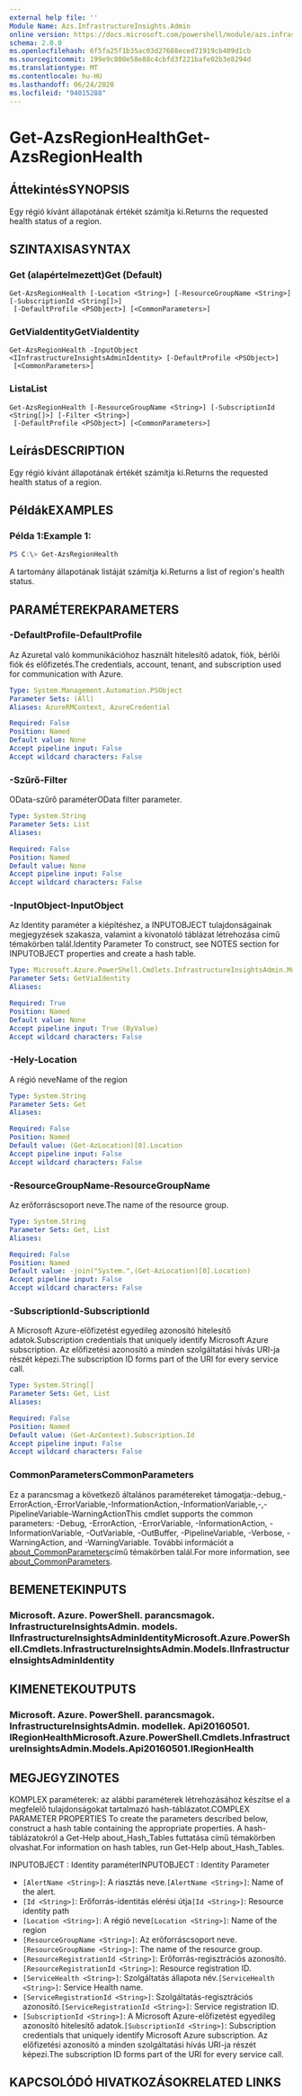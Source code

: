 ```yaml
---
external help file: ''
Module Name: Azs.InfrastructureInsights.Admin
online version: https://docs.microsoft.com/powershell/module/azs.infrastructureinsights.admin/get-azsregionhealth
schema: 2.0.0
ms.openlocfilehash: 6f5fa25f1b35ac03d27688eced71919cb409d1cb
ms.sourcegitcommit: 199e9c800e58e88c4cbfd3f221bafe02b3e8294d
ms.translationtype: MT
ms.contentlocale: hu-HU
ms.lasthandoff: 06/24/2020
ms.locfileid: "94015288"
---
```

# <span data-ttu-id="6ab65-101">Get-AzsRegionHealth</span><span class="sxs-lookup"><span data-stu-id="6ab65-101">Get-AzsRegionHealth</span></span>

## <span data-ttu-id="6ab65-102">Áttekintés</span><span class="sxs-lookup"><span data-stu-id="6ab65-102">SYNOPSIS</span></span>
<span data-ttu-id="6ab65-103">Egy régió kívánt állapotának értékét számítja ki.</span><span class="sxs-lookup"><span data-stu-id="6ab65-103">Returns the requested health status of a region.</span></span>

## <span data-ttu-id="6ab65-104">SZINTAXISA</span><span class="sxs-lookup"><span data-stu-id="6ab65-104">SYNTAX</span></span>

### <span data-ttu-id="6ab65-105">Get (alapértelmezett)</span><span class="sxs-lookup"><span data-stu-id="6ab65-105">Get (Default)</span></span>
```
Get-AzsRegionHealth [-Location <String>] [-ResourceGroupName <String>] [-SubscriptionId <String[]>]
 [-DefaultProfile <PSObject>] [<CommonParameters>]
```

### <span data-ttu-id="6ab65-106">GetViaIdentity</span><span class="sxs-lookup"><span data-stu-id="6ab65-106">GetViaIdentity</span></span>
```
Get-AzsRegionHealth -InputObject <IInfrastructureInsightsAdminIdentity> [-DefaultProfile <PSObject>]
 [<CommonParameters>]
```

### <span data-ttu-id="6ab65-107">Lista</span><span class="sxs-lookup"><span data-stu-id="6ab65-107">List</span></span>
```
Get-AzsRegionHealth [-ResourceGroupName <String>] [-SubscriptionId <String[]>] [-Filter <String>]
 [-DefaultProfile <PSObject>] [<CommonParameters>]
```

## <span data-ttu-id="6ab65-108">Leírás</span><span class="sxs-lookup"><span data-stu-id="6ab65-108">DESCRIPTION</span></span>
<span data-ttu-id="6ab65-109">Egy régió kívánt állapotának értékét számítja ki.</span><span class="sxs-lookup"><span data-stu-id="6ab65-109">Returns the requested health status of a region.</span></span>

## <span data-ttu-id="6ab65-110">Példák</span><span class="sxs-lookup"><span data-stu-id="6ab65-110">EXAMPLES</span></span>

### <span data-ttu-id="6ab65-111">Példa 1:</span><span class="sxs-lookup"><span data-stu-id="6ab65-111">Example 1:</span></span>
```powershell
PS C:\> Get-AzsRegionHealth
```

<span data-ttu-id="6ab65-112">A tartomány állapotának listáját számítja ki.</span><span class="sxs-lookup"><span data-stu-id="6ab65-112">Returns a list of region's health status.</span></span>

## <span data-ttu-id="6ab65-113">PARAMÉTEREK</span><span class="sxs-lookup"><span data-stu-id="6ab65-113">PARAMETERS</span></span>

### <span data-ttu-id="6ab65-114">-DefaultProfile</span><span class="sxs-lookup"><span data-stu-id="6ab65-114">-DefaultProfile</span></span>
<span data-ttu-id="6ab65-115">Az Azuretal való kommunikációhoz használt hitelesítő adatok, fiók, bérlői fiók és előfizetés.</span><span class="sxs-lookup"><span data-stu-id="6ab65-115">The credentials, account, tenant, and subscription used for communication with Azure.</span></span>

```yaml
Type: System.Management.Automation.PSObject
Parameter Sets: (All)
Aliases: AzureRMContext, AzureCredential

Required: False
Position: Named
Default value: None
Accept pipeline input: False
Accept wildcard characters: False

```

### <span data-ttu-id="6ab65-116">-Szűrő</span><span class="sxs-lookup"><span data-stu-id="6ab65-116">-Filter</span></span>
<span data-ttu-id="6ab65-117">OData-szűrő paraméter</span><span class="sxs-lookup"><span data-stu-id="6ab65-117">OData filter parameter.</span></span>

```yaml
Type: System.String
Parameter Sets: List
Aliases:

Required: False
Position: Named
Default value: None
Accept pipeline input: False
Accept wildcard characters: False

```

### <span data-ttu-id="6ab65-118">-InputObject</span><span class="sxs-lookup"><span data-stu-id="6ab65-118">-InputObject</span></span>
<span data-ttu-id="6ab65-119">Az Identity paraméter a kiépítéshez, a INPUTOBJECT tulajdonságainak megjegyzések szakasza, valamint a kivonatoló táblázat létrehozása című témakörben talál.</span><span class="sxs-lookup"><span data-stu-id="6ab65-119">Identity Parameter To construct, see NOTES section for INPUTOBJECT properties and create a hash table.</span></span>

```yaml
Type: Microsoft.Azure.PowerShell.Cmdlets.InfrastructureInsightsAdmin.Models.IInfrastructureInsightsAdminIdentity
Parameter Sets: GetViaIdentity
Aliases:

Required: True
Position: Named
Default value: None
Accept pipeline input: True (ByValue)
Accept wildcard characters: False

```

### <span data-ttu-id="6ab65-120">-Hely</span><span class="sxs-lookup"><span data-stu-id="6ab65-120">-Location</span></span>
<span data-ttu-id="6ab65-121">A régió neve</span><span class="sxs-lookup"><span data-stu-id="6ab65-121">Name of the region</span></span>

```yaml
Type: System.String
Parameter Sets: Get
Aliases:

Required: False
Position: Named
Default value: (Get-AzLocation)[0].Location
Accept pipeline input: False
Accept wildcard characters: False

```

### <span data-ttu-id="6ab65-122">-ResourceGroupName</span><span class="sxs-lookup"><span data-stu-id="6ab65-122">-ResourceGroupName</span></span>
<span data-ttu-id="6ab65-123">Az erőforráscsoport neve.</span><span class="sxs-lookup"><span data-stu-id="6ab65-123">The name of the resource group.</span></span>

```yaml
Type: System.String
Parameter Sets: Get, List
Aliases:

Required: False
Position: Named
Default value: -join("System.",(Get-AzLocation)[0].Location)
Accept pipeline input: False
Accept wildcard characters: False

```

### <span data-ttu-id="6ab65-124">-SubscriptionId</span><span class="sxs-lookup"><span data-stu-id="6ab65-124">-SubscriptionId</span></span>
<span data-ttu-id="6ab65-125">A Microsoft Azure-előfizetést egyedileg azonosító hitelesítő adatok.</span><span class="sxs-lookup"><span data-stu-id="6ab65-125">Subscription credentials that uniquely identify Microsoft Azure subscription.</span></span>
<span data-ttu-id="6ab65-126">Az előfizetési azonosító a minden szolgáltatási hívás URI-ja részét képezi.</span><span class="sxs-lookup"><span data-stu-id="6ab65-126">The subscription ID forms part of the URI for every service call.</span></span>

```yaml
Type: System.String[]
Parameter Sets: Get, List
Aliases:

Required: False
Position: Named
Default value: (Get-AzContext).Subscription.Id
Accept pipeline input: False
Accept wildcard characters: False

```

### <span data-ttu-id="6ab65-127">CommonParameters</span><span class="sxs-lookup"><span data-stu-id="6ab65-127">CommonParameters</span></span>
<span data-ttu-id="6ab65-128">Ez a parancsmag a következő általános paramétereket támogatja:-debug,-ErrorAction,-ErrorVariable,-InformationAction,-InformationVariable,-,-PipelineVariable-WarningAction</span><span class="sxs-lookup"><span data-stu-id="6ab65-128">This cmdlet supports the common parameters: -Debug, -ErrorAction, -ErrorVariable, -InformationAction, -InformationVariable, -OutVariable, -OutBuffer, -PipelineVariable, -Verbose, -WarningAction, and -WarningVariable.</span></span> <span data-ttu-id="6ab65-129">További információt a [about_CommonParameters](http://go.microsoft.com/fwlink/?LinkID=113216)című témakörben talál.</span><span class="sxs-lookup"><span data-stu-id="6ab65-129">For more information, see [about_CommonParameters](http://go.microsoft.com/fwlink/?LinkID=113216).</span></span>

## <span data-ttu-id="6ab65-130">BEMENETEK</span><span class="sxs-lookup"><span data-stu-id="6ab65-130">INPUTS</span></span>

### <span data-ttu-id="6ab65-131">Microsoft. Azure. PowerShell. parancsmagok. InfrastructureInsightsAdmin. models. IInfrastructureInsightsAdminIdentity</span><span class="sxs-lookup"><span data-stu-id="6ab65-131">Microsoft.Azure.PowerShell.Cmdlets.InfrastructureInsightsAdmin.Models.IInfrastructureInsightsAdminIdentity</span></span>

## <span data-ttu-id="6ab65-132">KIMENETEK</span><span class="sxs-lookup"><span data-stu-id="6ab65-132">OUTPUTS</span></span>

### <span data-ttu-id="6ab65-133">Microsoft. Azure. PowerShell. parancsmagok. InfrastructureInsightsAdmin. modellek. Api20160501. IRegionHealth</span><span class="sxs-lookup"><span data-stu-id="6ab65-133">Microsoft.Azure.PowerShell.Cmdlets.InfrastructureInsightsAdmin.Models.Api20160501.IRegionHealth</span></span>



## <span data-ttu-id="6ab65-134">MEGJEGYZI</span><span class="sxs-lookup"><span data-stu-id="6ab65-134">NOTES</span></span>

<span data-ttu-id="6ab65-135">KOMPLEX paraméterek: az alábbi paraméterek létrehozásához készítse el a megfelelő tulajdonságokat tartalmazó hash-táblázatot.</span><span class="sxs-lookup"><span data-stu-id="6ab65-135">COMPLEX PARAMETER PROPERTIES To create the parameters described below, construct a hash table containing the appropriate properties.</span></span> <span data-ttu-id="6ab65-136">A hash-táblázatokról a Get-Help about_Hash_Tables futtatása című témakörben olvashat.</span><span class="sxs-lookup"><span data-stu-id="6ab65-136">For information on hash tables, run Get-Help about_Hash_Tables.</span></span>

<span data-ttu-id="6ab65-137">INPUTOBJECT <IInfrastructureInsightsAdminIdentity> : Identity paraméter</span><span class="sxs-lookup"><span data-stu-id="6ab65-137">INPUTOBJECT <IInfrastructureInsightsAdminIdentity>: Identity Parameter</span></span>
  - <span data-ttu-id="6ab65-138">`[AlertName <String>]`: A riasztás neve.</span><span class="sxs-lookup"><span data-stu-id="6ab65-138">`[AlertName <String>]`: Name of the alert.</span></span>
  - <span data-ttu-id="6ab65-139">`[Id <String>]`: Erőforrás-identitás elérési útja</span><span class="sxs-lookup"><span data-stu-id="6ab65-139">`[Id <String>]`: Resource identity path</span></span>
  - <span data-ttu-id="6ab65-140">`[Location <String>]`: A régió neve</span><span class="sxs-lookup"><span data-stu-id="6ab65-140">`[Location <String>]`: Name of the region</span></span>
  - <span data-ttu-id="6ab65-141">`[ResourceGroupName <String>]`: Az erőforráscsoport neve.</span><span class="sxs-lookup"><span data-stu-id="6ab65-141">`[ResourceGroupName <String>]`: The name of the resource group.</span></span>
  - <span data-ttu-id="6ab65-142">`[ResourceRegistrationId <String>]`: Erőforrás-regisztrációs azonosító.</span><span class="sxs-lookup"><span data-stu-id="6ab65-142">`[ResourceRegistrationId <String>]`: Resource registration ID.</span></span>
  - <span data-ttu-id="6ab65-143">`[ServiceHealth <String>]`: Szolgáltatás állapota név.</span><span class="sxs-lookup"><span data-stu-id="6ab65-143">`[ServiceHealth <String>]`: Service Health name.</span></span>
  - <span data-ttu-id="6ab65-144">`[ServiceRegistrationId <String>]`: Szolgáltatás-regisztrációs azonosító.</span><span class="sxs-lookup"><span data-stu-id="6ab65-144">`[ServiceRegistrationId <String>]`: Service registration ID.</span></span>
  - <span data-ttu-id="6ab65-145">`[SubscriptionId <String>]`: A Microsoft Azure-előfizetést egyedileg azonosító hitelesítő adatok.</span><span class="sxs-lookup"><span data-stu-id="6ab65-145">`[SubscriptionId <String>]`: Subscription credentials that uniquely identify Microsoft Azure subscription.</span></span> <span data-ttu-id="6ab65-146">Az előfizetési azonosító a minden szolgáltatási hívás URI-ja részét képezi.</span><span class="sxs-lookup"><span data-stu-id="6ab65-146">The subscription ID forms part of the URI for every service call.</span></span>

## <span data-ttu-id="6ab65-147">KAPCSOLÓDÓ HIVATKOZÁSOK</span><span class="sxs-lookup"><span data-stu-id="6ab65-147">RELATED LINKS</span></span>

